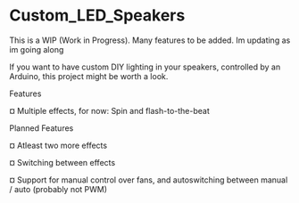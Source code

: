 # Custom_LED_Speakers

This is a WIP (Work in Progress). Many features to be added. Im updating as im going along



If you want to have custom DIY lighting in your speakers, controlled by an Arduino, this project might be worth a look.

Features

¤ Multiple effects, for now:
Spin and flash-to-the-beat



Planned Features

¤ Atleast two more effects

¤ Switching between effects

¤ Support for manual control over fans, and autoswitching between manual / auto (probably not PWM)
